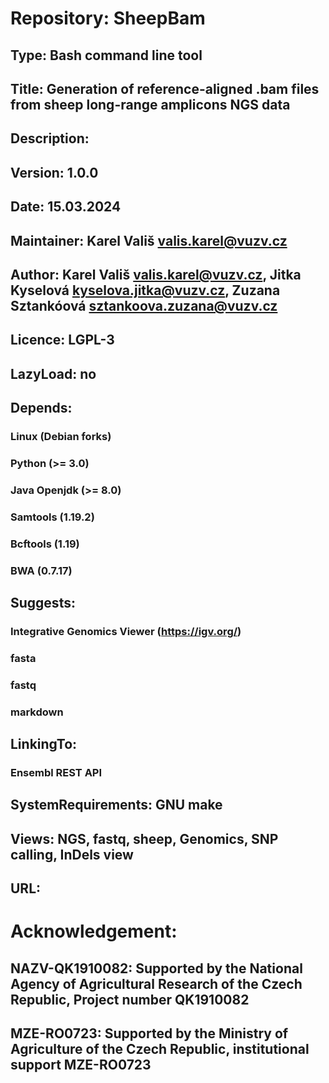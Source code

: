 # Repository: SheepBam

## Type: Bash command line tool

## Title: Generation of reference-aligned .bam files from sheep long-range amplicons NGS data

## Description:

## Version: 1.0.0

## Date: 15.03.2024

## Maintainer: Karel Vališ <valis.karel@vuzv.cz>

## Author: Karel Vališ <valis.karel@vuzv.cz>, Jitka Kyselová <kyselova.jitka@vuzv.cz>, Zuzana Sztankóová <sztankoova.zuzana@vuzv.cz>

## Licence: LGPL-3

## LazyLoad: no

## Depends:

### Linux (Debian forks)

### Python (>= 3.0)

### Java Openjdk (>= 8.0)

### Samtools (1.19.2)

### Bcftools (1.19)

### BWA (0.7.17)

## Suggests:

### Integrative Genomics Viewer (https://igv.org/)

### fasta

### fastq

### markdown

## LinkingTo:

### Ensembl REST API

## SystemRequirements: GNU make

## Views: NGS, fastq, sheep, Genomics, SNP calling, InDels view

## URL:

# Acknowledgement:

## NAZV-QK1910082: Supported by the National Agency of Agricultural Research of the Czech Republic, Project number QK1910082

## MZE-RO0723: Supported by the Ministry of Agriculture of the Czech Republic, institutional support MZE-RO0723

